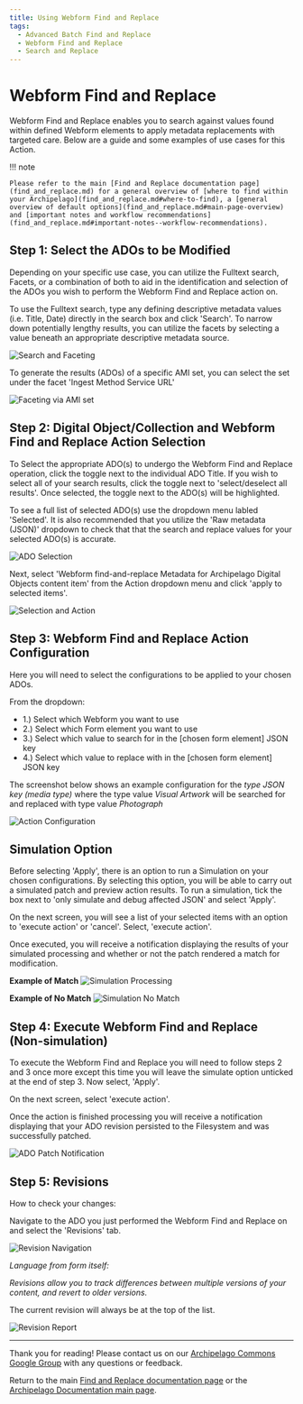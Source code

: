 ```yaml
---
title: Using Webform Find and Replace 
tags:
  - Advanced Batch Find and Replace
  - Webform Find and Replace
  - Search and Replace
---
```


# Webform Find and Replace

Webform Find and Replace enables you to search against values found within defined Webform elements to apply metadata replacements with targeted care. Below are a guide and some examples of use cases for this Action.

!!! note

    Please refer to the main [Find and Replace documentation page](find_and_replace.md) for a general overview of [where to find within your Archipelago](find_and_replace.md#where-to-find), a [general overview of default options](find_and_replace.md#main-page-overview) and [important notes and workflow recommendations](find_and_replace.md#important-notes--workflow-recommendations).

## Step 1: Select the ADOs to be Modified
  
Depending on your specific use case, you can utilize the Fulltext search, Facets, or a combination of both to aid in the identification and selection of the ADOs you wish to perform the Webform Find and Replace action on.
  
To use the Fulltext search, type any defining descriptive metadata values (i.e. Title, Date) directly in the search box and click 'Search'. To narrow down potentially lengthy results, you can utilize the facets by selecting a value beneath an appropriate descriptive metadata source. 


  ![Search and Faceting](images/SearchAndFaceting_WebformFAR_2022-12.jpg)


To generate the results (ADOs) of a specific AMI set, you can select the set under the facet 'Ingest Method Service URL'

  ![Faceting via AMI set](images/AMISetFaceting_WebformFAR_2022-12.jpg)
  
## Step 2: Digital Object/Collection and Webform Find and Replace Action Selection

To Select the appropriate ADO(s) to undergo the Webform Find and Replace operation, click the toggle next to the individual ADO Title. If you wish to select all of your search results, click the toggle next to 'select/deselect all results'. Once selected, the toggle next to the ADO(s) will be highlighted.

To see a full list of selected ADO(s) use the dropdown menu labled 'Selected'. It is also recommended that you utilize the 'Raw metadata (JSON)' dropdown to check that that the search and replace values for your selected ADO(s) is accurate.

   ![ADO Selection](images/ADOSelection_WebformFAR_2022-12.jpg)

Next, select 'Webform find-and-replace Metadata for Archipelago Digital Objects content item' from the Action dropdown menu and click 'apply to selected items'.


  ![Selection and Action](images/SelectionAndAction_WebformFAR_2022-12.jpg)

## Step 3: Webform Find and Replace Action Configuration

Here you will need to select the configurations to be applied to your chosen ADOs.

From the dropdown:

- 1.) Select which Webform you want to use
- 2.) Select which Form element you want to use
- 3.) Select which value to search for in the [chosen form element] JSON key
- 4.) Select which value to replace with in the [chosen form element] JSON key

The screenshot below shows an example configuration for the *type JSON key (media type)* where the type value *Visual Artwork* will be searched for and replaced with type value *Photograph*
  

  ![Action Configuration](images/ActionConfiguration_WebformFAR_2022-12.jpg)

## Simulation Option

Before selecting 'Apply', there is an option to run a Simulation on your chosen configurations. By selecting this option, you will be able to carry out a simulated patch and preview action results. To run a simulation, tick the box next to 'only simulate and debug affected JSON' and select 'Apply'.

On the next screen, you will see a list of your selected items with an option to 'execute action' or 'cancel'. Select, 'execute action'.

Once executed, you will receive a notification displaying the results of your simulated processing and whether or not the patch rendered a match for modification.

  **Example of Match**
  ![Simulation Processing](images/SimulationProcessing_WebformFAR_2022-12.jpg)

  **Example of No Match**
  ![Simulation No Match](images/SimulationNoMatch_WebformFAR_2022-12.jpg)

## Step 4: Execute Webform Find and Replace (Non-simulation)

To execute the Webform Find and Replace you will need to follow steps 2 and 3 once more except this time you will leave the simulate option unticked at the end of step 3. Now select, 'Apply'.

On the next screen, select 'execute action'.

Once the action is finished processing you will receive a notification displaying that your ADO revision persisted to the Filesystem and was successfully patched.

  ![ADO Patch Notification](images/ADOpatchNotification_WebformFAR_2022-12.jpg)

## Step 5: Revisions

How to check your changes:

Navigate to the ADO you just performed the Webform Find and Replace on and select the 'Revisions' tab.

  ![Revision Navigation](images/RevisionNavigation_WebformFAR_2022-12.jpg)

*Language from form itself:*

*Revisions allow you to track differences between multiple versions of your content, and revert to older versions.*

The current revision will always be at the top of the list.

  ![Revision Report](images/RevisionReport_WebformFAR_2022-12.jpg)

___

Thank you for reading! Please contact us on our [Archipelago Commons Google Group](https://groups.google.com/forum/#!forum/archipelago-commons) with any questions or feedback.

Return to the main [Find and Replace documentation page](find_and_replace.md) or the [Archipelago Documentation main page](index.md).








